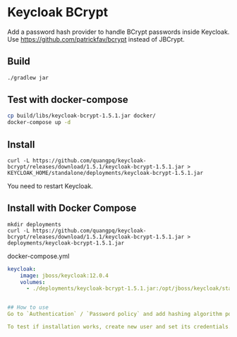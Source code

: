 # Keycloak BCrypt

Add a password hash provider to handle BCrypt passwords inside Keycloak.
Use https://github.com/patrickfav/bcrypt instead of JBCrypt.

## Build
```bash
./gradlew jar
```

## Test with docker-compose
```bash
cp build/libs/keycloak-bcrypt-1.5.1.jar docker/
docker-compose up -d
```

## Install
```
curl -L https://github.com/quangpq/keycloak-bcrypt/releases/download/1.5.1/keycloak-bcrypt-1.5.1.jar > KEYCLOAK_HOME/standalone/deployments/keycloak-bcrypt-1.5.1.jar
```
You need to restart Keycloak.
## Install with Docker Compose

```
mkdir deployments
curl -L https://github.com/quangpq/keycloak-bcrypt/releases/download/1.5.1/keycloak-bcrypt-1.5.1.jar > deployments/keycloak-bcrypt-1.5.1.jar
```

docker-compose.yml
```yml
keycloak:
    image: jboss/keycloak:12.0.4
    volumes:
      - ./deployments/keycloak-bcrypt-1.5.1.jar:/opt/jboss/keycloak/standalone/deployments/keycloak-bcrypt-1.5.1.jar


## How to use
Go to `Authentication` / `Password policy` and add hashing algorithm policy with value `bcrypt`.

To test if installation works, create new user and set its credentials.
